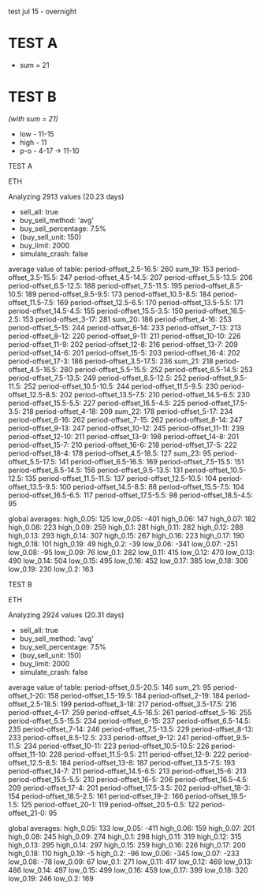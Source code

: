 
test jul 15 - overnight

# TEST A

* sum = 21

# TEST B 

_(with sum = 21)_

* low - 11-15
* high - 11
* p-o - 4-17 -> 11-10


TEST A

ETH

Analyzing 2913 values (20.23 days)
- sell_all: true
- buy_sell_method: 'avg'
- buy_sell_percentage: 7.5%
- (buy_sell_unit: 150)
- buy_limit: 2000
- simulate_crash: false

average value of table:
period-offset_2.5-16.5: 260
sum_19: 153
period-offset_3.5-15.5: 247
period-offset_4.5-14.5: 207
period-offset_5.5-13.5: 206
period-offset_6.5-12.5: 188
period-offset_7.5-11.5: 195
period-offset_8.5-10.5: 189
period-offset_9.5-9.5: 173
period-offset_10.5-8.5: 184
period-offset_11.5-7.5: 169
period-offset_12.5-6.5: 170
period-offset_13.5-5.5: 171
period-offset_14.5-4.5: 155
period-offset_15.5-3.5: 150
period-offset_16.5-2.5: 153
period-offset_3-17: 281
sum_20: 186
period-offset_4-16: 253
period-offset_5-15: 244
period-offset_6-14: 233
period-offset_7-13: 213
period-offset_8-12: 220
period-offset_9-11: 211
period-offset_10-10: 226
period-offset_11-9: 202
period-offset_12-8: 216
period-offset_13-7: 209
period-offset_14-6: 201
period-offset_15-5: 203
period-offset_16-4: 202
period-offset_17-3: 186
period-offset_3.5-17.5: 236
sum_21: 218
period-offset_4.5-16.5: 280
period-offset_5.5-15.5: 252
period-offset_6.5-14.5: 253
period-offset_7.5-13.5: 249
period-offset_8.5-12.5: 252
period-offset_9.5-11.5: 252
period-offset_10.5-10.5: 244
period-offset_11.5-9.5: 230
period-offset_12.5-8.5: 202
period-offset_13.5-7.5: 210
period-offset_14.5-6.5: 230
period-offset_15.5-5.5: 227
period-offset_16.5-4.5: 225
period-offset_17.5-3.5: 218
period-offset_4-18: 209
sum_22: 178
period-offset_5-17: 234
period-offset_6-16: 262
period-offset_7-15: 262
period-offset_8-14: 247
period-offset_9-13: 247
period-offset_10-12: 245
period-offset_11-11: 239
period-offset_12-10: 211
period-offset_13-9: 198
period-offset_14-8: 201
period-offset_15-7: 210
period-offset_16-6: 218
period-offset_17-5: 222
period-offset_18-4: 178
period-offset_4.5-18.5: 127
sum_23: 95
period-offset_5.5-17.5: 141
period-offset_6.5-16.5: 169
period-offset_7.5-15.5: 151
period-offset_8.5-14.5: 156
period-offset_9.5-13.5: 131
period-offset_10.5-12.5: 135
period-offset_11.5-11.5: 137
period-offset_12.5-10.5: 104
period-offset_13.5-9.5: 100
period-offset_14.5-8.5: 88
period-offset_15.5-7.5: 104
period-offset_16.5-6.5: 117
period-offset_17.5-5.5: 98
period-offset_18.5-4.5: 95

global averages:
high_0.05: 125
low_0.05: -401
high_0.06: 147
high_0.07: 182
high_0.08: 223
high_0.09: 259
high_0.1: 281
high_0.11: 282
high_0.12: 288
high_0.13: 293
high_0.14: 307
high_0.15: 267
high_0.16: 223
high_0.17: 190
high_0.18: 101
high_0.19: 49
high_0.2: -39
low_0.06: -341
low_0.07: -251
low_0.08: -95
low_0.09: 76
low_0.1: 282
low_0.11: 415
low_0.12: 470
low_0.13: 490
low_0.14: 504
low_0.15: 495
low_0.16: 452
low_0.17: 385
low_0.18: 306
low_0.19: 230
low_0.2: 163





TEST B

ETH

Analyzing 2924 values (20.31 days)
- sell_all: true
- buy_sell_method: 'avg'
- buy_sell_percentage: 7.5%
- (buy_sell_unit: 150)
- buy_limit: 2000
- simulate_crash: false

average value of table:
period-offset_0.5-20.5: 146
sum_21: 95
period-offset_1-20: 158
period-offset_1.5-19.5: 184
period-offset_2-19: 184
period-offset_2.5-18.5: 199
period-offset_3-18: 217
period-offset_3.5-17.5: 216
period-offset_4-17: 259
period-offset_4.5-16.5: 261
period-offset_5-16: 255
period-offset_5.5-15.5: 234
period-offset_6-15: 237
period-offset_6.5-14.5: 235
period-offset_7-14: 246
period-offset_7.5-13.5: 229
period-offset_8-13: 233
period-offset_8.5-12.5: 233
period-offset_9-12: 241
period-offset_9.5-11.5: 234
period-offset_10-11: 223
period-offset_10.5-10.5: 226
period-offset_11-10: 228
period-offset_11.5-9.5: 211
period-offset_12-9: 222
period-offset_12.5-8.5: 184
period-offset_13-8: 187
period-offset_13.5-7.5: 193
period-offset_14-7: 211
period-offset_14.5-6.5: 213
period-offset_15-6: 213
period-offset_15.5-5.5: 210
period-offset_16-5: 206
period-offset_16.5-4.5: 209
period-offset_17-4: 201
period-offset_17.5-3.5: 202
period-offset_18-3: 154
period-offset_18.5-2.5: 161
period-offset_19-2: 166
period-offset_19.5-1.5: 125
period-offset_20-1: 119
period-offset_20.5-0.5: 122
period-offset_21-0: 95

global averages:
high_0.05: 133
low_0.05: -411
high_0.06: 159
high_0.07: 201
high_0.08: 245
high_0.09: 274
high_0.1: 298
high_0.11: 319
high_0.12: 315
high_0.13: 295
high_0.14: 297
high_0.15: 259
high_0.16: 226
high_0.17: 200
high_0.18: 110
high_0.19: -5
high_0.2: -96
low_0.06: -345
low_0.07: -233
low_0.08: -78
low_0.09: 67
low_0.1: 271
low_0.11: 417
low_0.12: 469
low_0.13: 486
low_0.14: 497
low_0.15: 499
low_0.16: 459
low_0.17: 399
low_0.18: 320
low_0.19: 246
low_0.2: 169